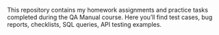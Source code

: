 This repository contains my homework assignments and practice tasks completed during the QA Manual course.
Here you’ll find test cases, bug reports, checklists, SQL queries, API testing examples.
